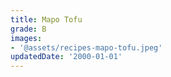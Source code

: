 ```yaml
---
title: Mapo Tofu
grade: B
images:
- '@assets/recipes-mapo-tofu.jpeg'
updatedDate: '2000-01-01'
---
```

